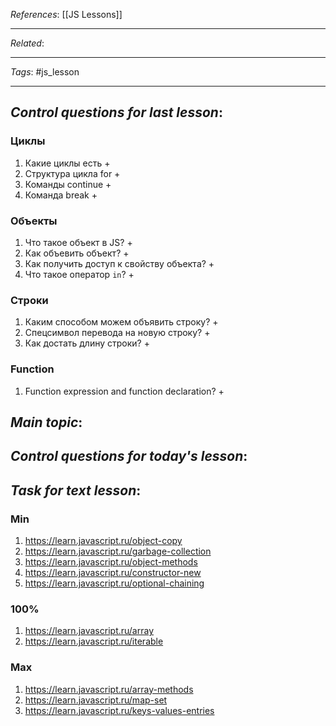 *References*: [[JS Lessons]]

---
*Related*:  

---
*Tags*: #js_lesson  

---

## *Control questions for last lesson*: 

### Циклы

1. Какие циклы есть +
2. Структура цикла for +
3.  Команды continue  +
4.  Команда break +

### Объекты

1. Что такое объект в JS? +
2. Как объевить объект? +
3. Как получить доступ к свойству объекта? +
4. Что такое оператор `in`? +


### Строки

1. Каким способом можем объявить строку? + 
2. Спецсимвол перевода на новую строку? +
3. Как достать длину строки? +

###  Function

1. Function expression and function declaration? +

 
## *Main topic*: 

## *Control questions for today's lesson*: 

## *Task for text lesson*: 

### Min

1. https://learn.javascript.ru/object-copy
2. https://learn.javascript.ru/garbage-collection
3. https://learn.javascript.ru/object-methods
4. https://learn.javascript.ru/constructor-new
5. https://learn.javascript.ru/optional-chaining

### 100%

1. https://learn.javascript.ru/array
2. https://learn.javascript.ru/iterable

### Max

1. https://learn.javascript.ru/array-methods
2. https://learn.javascript.ru/map-set
3. https://learn.javascript.ru/keys-values-entries





